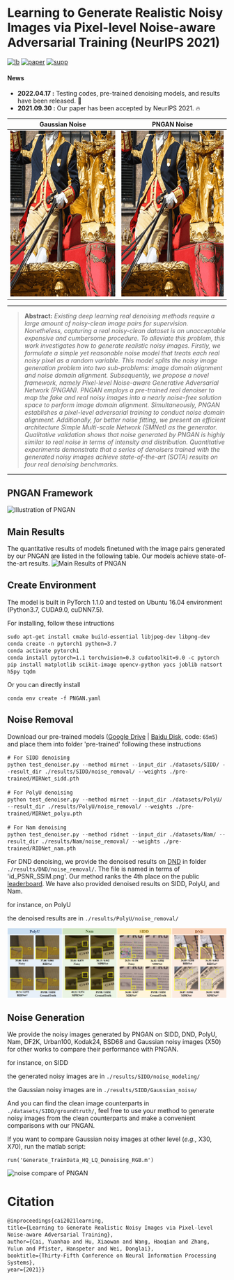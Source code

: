 # Learning to Generate Realistic Noisy Images via Pixel-level Noise-aware Adversarial Training (NeurIPS 2021)
[![lb](https://img.shields.io/badge/DND-leaderboard-179bd3)](https://noise.visinf.tu-darmstadt.de/benchmark/#results_srgb)
[![paper](https://img.shields.io/badge/NeurIPS-paper-179bd3)](https://proceedings.neurips.cc/paper/2021/file/1a5b1e4daae265b790965a275b53ae50-Paper.pdf)
[![supp](https://img.shields.io/badge/NeurIPS-supplementary_matrial-179bd3)](https://proceedings.neurips.cc/paper/2021/file/1a5b1e4daae265b790965a275b53ae50-Supplemental.pdf)

#### News
- **2022.04.17 :** Testing codes, pre-trained denoising models, and results have been released. :rocket: 
- **2021.09.30 :** Our paper has been accepted by NeurIPS 2021. 🔥

|                       Gaussian Noise                          |                        PNGAN Noise                        |
| :-----------------------------------------------------------: | :-------------------------------------------------------: |
| <img src="./figure/clean2gaussian.gif"  height=380 width=380> | <img src="./figure/clean2PNGAN.gif" width=380 height=380> |




<hr />

> **Abstract:** *Existing deep learning real denoising methods require a large amount of noisy-clean image pairs for supervision. Nonetheless, capturing a  real noisy-clean dataset is an unacceptable expensive and cumbersome procedure. To alleviate this problem, this work investigates how to generate realistic noisy images. Firstly, we formulate a simple yet reasonable noise model that treats each real noisy pixel as a random variable. This model splits the noisy image generation problem into two sub-problems: image domain alignment and noise domain alignment. Subsequently, we propose a novel framework, namely Pixel-level Noise-aware Generative Adversarial Network (PNGAN). PNGAN employs a pre-trained real denoiser to map the fake and real noisy images into a nearly noise-free solution space to perform image domain alignment. Simultaneously, PNGAN establishes a pixel-level adversarial training to conduct noise domain alignment. Additionally, for better noise fitting, we present an efficient architecture Simple Multi-scale Network (SMNet) as the generator. Qualitative validation shows that noise generated by PNGAN is highly similar to real noise in terms of intensity and distribution. Quantitative experiments demonstrate that a series of denoisers trained with the generated noisy images achieve state-of-the-art (SOTA) results on four real denoising benchmarks.* 
<hr />

## PNGAN Framework
 ![Illustration of PNGAN](/figure/PNGAN.png)

## Main Results
The quantitative results of models finetuned with the image pairs generated by our PNGAN are listed in the following table. Our models achieve state-of-the-art results.
 ![Main Results of PNGAN](/figure/main.png)





## Create Environment
The model is built in PyTorch 1.1.0 and tested on Ubuntu 16.04 environment (Python3.7, CUDA9.0, cuDNN7.5).

For installing, follow these intructions

```shell
sudo apt-get install cmake build-essential libjpeg-dev libpng-dev
conda create -n pytorch1 python=3.7
conda activate pytorch1
conda install pytorch=1.1 torchvision=0.3 cudatoolkit=9.0 -c pytorch
pip install matplotlib scikit-image opencv-python yacs joblib natsort h5py tqdm
```

Or you can directly install

```shell
conda env create -f PNGAN.yaml
```

## Noise Removal
Download our pre-trained models ([Google Drive](https://drive.google.com/drive/folders/1ykkqUB7jA0flsoWWC1Um8YBjy5_OnZqN?usp=sharing) | [Baidu Disk](https://pan.baidu.com/s/108K8VAPVEULaRMo-ZCxbNQ), code: `65m5`) and place them into folder 'pre-trained'
following these instructions

```shell
# For SIDD denoising
python test_denoiser.py --method mirnet --input_dir ./datasets/SIDD/ --result_dir ./results/SIDD/noise_removal/ --weights ./pre-trained/MIRNet_sidd.pth

# For PolyU denoising
python test_denoiser.py --method mirnet --input_dir ./datasets/PolyU/ --result_dir ./results/PolyU/noise_removal/ --weights ./pre-trained/MIRNet_polyu.pth

# For Nam denoising
python test_denoiser.py --method ridnet --input_dir ./datasets/Nam/ --result_dir ./results/Nam/noise_removal/ --weights ./pre-trained/RIDNet_nam.pth
```

For DND denoising, we provide the denoised results on [DND](https://noise.visinf.tu-darmstadt.de/) in folder `./results/DND/noise_removal/`. The file is named in terms of 'id_PSNR_SSIM.png'. Our method ranks the 4th place on the public [leaderboard](https://noise.visinf.tu-darmstadt.de/benchmark/#results_srgb). We have also provided denoised results on SIDD, PolyU, and Nam.

for instance, on PolyU

the denoised results are in `./results/PolyU/noise_removal/`


![denoise_compare](/figure/noise_removal.png)


## Noise Generation
We provide the noisy images generated by PNGAN on SIDD, DND, PolyU, Nam, DF2K, Urban100, Kodak24, BSD68 and Gaussian noisy images (X50) for other works to compare their performance with PNGAN.

for instance, on SIDD

the generated noisy images are in `./results/SIDD/noise_modeling/`

the Gaussian noisy images are in `./results/SIDD/Gaussian_noise/`

And you can find the clean image counterparts in `./datasets/SIDD/groundtruth/`, feel free to use your method to generate noisy images from the clean counterparts and make a convenient comparisons with our PNGAN. 

If you want to compare Gaussian noisy images at other level (*e.g.,* X30, X70), run the matlab script:

```shell
run('Generate_TrainData_HQ_LQ_Denoising_RGB.m')
```

![noise compare of PNGAN](/figure/noisy.png)


# Citation
```
@inproceedings{cai2021learning, 
title={Learning to Generate Realistic Noisy Images via Pixel-level Noise-aware Adversarial Training}, 
author={Cai, Yuanhao and Hu, Xiaowan and Wang, Haoqian and Zhang, Yulun and Pfister, Hanspeter and Wei, Donglai}, 
booktitle={Thirty-Fifth Conference on Neural Information Processing Systems}, 
year={2021}}
```
